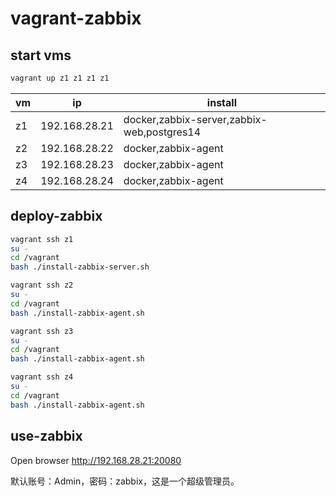 # vagrant-zabbix


## start vms

```bash
vagrant up z1 z1 z1 z1
```

| vm | ip            | install                                    |
|----|---------------|--------------------------------------------|
| z1 | 192.168.28.21 | docker,zabbix-server,zabbix-web,postgres14 |
| z2 | 192.168.28.22 | docker,zabbix-agent                        |
| z3 | 192.168.28.23 | docker,zabbix-agent                        |
| z4 | 192.168.28.24 | docker,zabbix-agent                        |


## deploy-zabbix

```bash
vagrant ssh z1
su -
cd /vagrant
bash ./install-zabbix-server.sh
```

```bash
vagrant ssh z2
su -
cd /vagrant
bash ./install-zabbix-agent.sh
```

```bash
vagrant ssh z3
su -
cd /vagrant
bash ./install-zabbix-agent.sh
```

```bash
vagrant ssh z4
su -
cd /vagrant
bash ./install-zabbix-agent.sh
```

## use-zabbix

Open browser http://192.168.28.21:20080

默认账号：Admin，密码：zabbix，这是一个超级管理员。